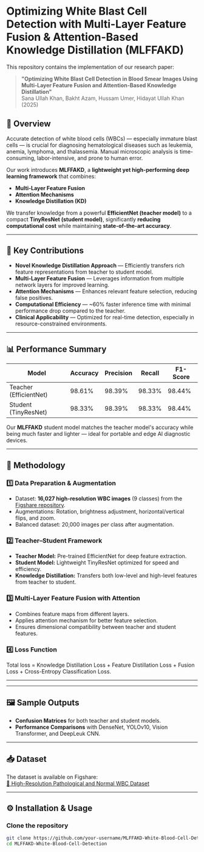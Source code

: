 # Optimizing White Blast Cell Detection with Multi-Layer Feature Fusion & Attention-Based Knowledge Distillation (MLFFAKD)

This repository contains the implementation of our research paper:

> **"Optimizing White Blast Cell Detection in Blood Smear Images Using Multi-Layer Feature Fusion and Attention-Based Knowledge Distillation"**  
> Sana Ullah Khan, Bakht Azam, Hussam Umer, Hidayat Ullah Khan (2025)

## 📌 Overview
Accurate detection of white blood cells (WBCs) — especially immature blast cells — is crucial for diagnosing hematological diseases such as leukemia, anemia, lymphoma, and thalassemia. Manual microscopic analysis is time-consuming, labor-intensive, and prone to human error.  

Our work introduces **MLFFAKD**, a **lightweight yet high-performing deep learning framework** that combines:
- **Multi-Layer Feature Fusion**  
- **Attention Mechanisms**  
- **Knowledge Distillation (KD)**  

We transfer knowledge from a powerful **EfficientNet (teacher model)** to a compact **TinyResNet (student model)**, significantly **reducing computational cost** while maintaining **state-of-the-art accuracy**.

---

## 🚀 Key Contributions
- **Novel Knowledge Distillation Approach** — Efficiently transfers rich feature representations from teacher to student model.
- **Multi-Layer Feature Fusion** — Leverages information from multiple network layers for improved learning.
- **Attention Mechanisms** — Enhances relevant feature selection, reducing false positives.
- **Computational Efficiency** — ~60% faster inference time with minimal performance drop compared to the teacher.
- **Clinical Applicability** — Optimized for real-time detection, especially in resource-constrained environments.

---

## 📊 Performance Summary

| Model             | Accuracy | Precision | Recall  | F1-Score |
|-------------------|----------|-----------|---------|----------|
| Teacher (EfficientNet) | 98.61%  | 98.39%    | 98.33% | 98.44%   |
| Student (TinyResNet)   | 98.33%  | 98.39%    | 98.33% | 98.44%   |

Our **MLFFAKD** student model matches the teacher model's accuracy while being much faster and lighter — ideal for portable and edge AI diagnostic devices.

---

## 🧠 Methodology

### 1️⃣ Data Preparation & Augmentation
- Dataset: **16,027 high-resolution WBC images** (9 classes) from the [Figshare repository](https://doi.org/10.6084/m9.figshare.23532799).
- Augmentations: Rotation, brightness adjustment, horizontal/vertical flips, and zoom.
- Balanced dataset: 20,000 images per class after augmentation.

### 2️⃣ Teacher–Student Framework
- **Teacher Model:** Pre-trained EfficientNet for deep feature extraction.
- **Student Model:** Lightweight TinyResNet optimized for speed and efficiency.
- **Knowledge Distillation:** Transfers both low-level and high-level features from teacher to student.

### 3️⃣ Multi-Layer Feature Fusion with Attention
- Combines feature maps from different layers.
- Applies attention mechanism for better feature selection.
- Ensures dimensional compatibility between teacher and student features.

### 4️⃣ Loss Function
Total loss = Knowledge Distillation Loss + Feature Distillation Loss + Fusion Loss + Cross-Entropy Classification Loss.

---


---

## 🖼️ Sample Outputs
- **Confusion Matrices** for both teacher and student models.
- **Performance Comparisons** with DenseNet, YOLOv10, Vision Transformer, and DeepLeuk CNN.

---

## 📥 Dataset
The dataset is available on Figshare:  
[🔗 High-Resolution Pathological and Normal WBC Dataset](https://doi.org/10.6084/m9.figshare.23532799)

---

## ⚙️ Installation & Usage

### Clone the repository
```bash
git clone https://github.com/your-username/MLFFAKD-White-Blood-Cell-Detection.git
cd MLFFAKD-White-Blood-Cell-Detection

